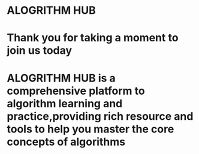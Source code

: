 # ALOGRITHM HUB
# Thank you for taking a moment to join us today
# ALOGRITHM HUB is a comprehensive platform to algorithm learning and practice,providing rich resource and tools to help you master the core concepts of algorithms
